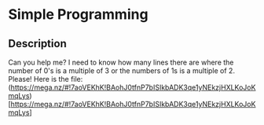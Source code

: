 # Simple Programming

## Description
Can you help me? I need to know how many lines there are where the number of 0's
is a multiple of 3 or the numbers of 1s is a multiple of 2. Please! Here is the
file: (https://mega.nz/#!7aoVEKhK!BAohJ0tfnP7bISIkbADK3qe1yNEkzjHXLKoJoKmqLys)[https://mega.nz/#!7aoVEKhK!BAohJ0tfnP7bISIkbADK3qe1yNEkzjHXLKoJoKmqLys]

